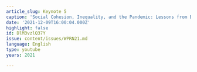 ```yaml
---
article_slug: Keynote 5
caption: 'Social Cohesion, Inequality, and the Pandemic: Lessons from Brazil'
date: '2021-12-09T16:00:04.000Z'
highlight: false
id: DlM3vzlQ37Y
issue: content/issues/WPRN21.md
language: English
type: youtube
years: 2021

---
```

